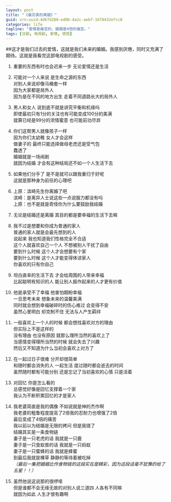 ```yaml
---
layout: post
title: "《最完美的离婚》"
guid: urn:uuid:4d67d280-ed0b-4a2c-aebf-16f8432efcc0
categories: life
tagline: "爱情是痛苦的，婚姻是4倍的痛苦。"
tags: [日剧, 电视剧, 爱情, 感悟]
---
```



##这才是我们过去的爱情，这就是我们未来的婚姻。我感到厌倦，同时又充满了期待。这就是我看完这部电视剧的感受。
 
1. 重要的东西有时也会迟来一步 无论爱情还是生活  
    
2. 可能对一个人来说 是生命之源的东西  
    对别人来说却像马桶套一样  
    因为大家都是局外人  
    因为是在不同的地方出生 走着不同道路长大的局外人  
    
3. 男人和女人 说到底不就是讲究平衡和机缘吗  
    即使最初只有1分的关注也有可能变成100分的美满  
    就算已经是99分的浓情蜜意 也可能前功尽弃  
    
4. 你们这帮男人就像孩子一样  
    因为你们太幼稚 女人才会这样  
    做妻子的 最终只能选择做母老虎还是受气包  
    蠢透了  
    婚姻就是一场闹剧  
    就因为结婚 才会有这种结局还不如一个人生活下去  
    
5. 如果他们分手了 是不是就可以跟我重归于好呢  
    这就是那种身为前任的心理吧  
    
6. 上原：滨崎先生你离婚了吧  
    滨崎：是离异人士说这些一点说服力都没有吗  
    上原：也不是就是奇怪你为什么要鼓励我结婚  
    
7. 无论是结婚还是离婚 其目的都是要幸福的生活下去嘛  
    
8. 我不过是想要和你成为普通的家人  
    普通的家人就是会最先想到的人  
    说起来 我也知道我们性格完全不合适  
    这个人就喜欢自己一个人 不想被别人干扰了自由  
    要到什么时候 这个人才会想要有个家  
    要到什么时候 这个人才能变得体谅家人  
    你喜欢的只有你自己  
    
9. 坦白直率的生活下去 才会给周围的人带来幸福  
    比起聪明有知识的人 能让别人振作起来的人才更有价值  
    
10. 他是承受不了幸福 他害怕期盼幸福  
    一旦思考未来 想象未来的温馨美满  
    同时就会想到幸福破碎时的伤心难过 会变得不安  
    虽然心里明白 却克制不住 无法与人产生羁绊  
    
11. 一般喜欢上一个人的时候 都会想找喜欢对方的理由  
    但实际上不是这样的  
    没有理由 也没有原因 就那么理所当然的喜欢上了  
    当感情变得理所当然的时候 就会失去了兴趣  
    然后又不知道为什么当初会喜欢上对方了  
    
12. 在一起过日子很难 分开却很简单  
    和随时都会消失的人 一起生活 度过随时都会逝去的时间  
    虽然随时都有可能分别 还是忘记了当初喜欢的心情 只是活着  
    
13. 对回忆 你是怎么看的  
    总感觉好像是回忆支撑着一个家  
    我认为不断积累回忆的才是家人  
    
14. 我老婆简直是我的偶像 不如说就是神的杰作啊  
    我老婆的粗鲁程度提高了2倍我的忍耐力也增强了2倍  
    最后变成了4倍的痛苦  
    我以前以为结婚是无限的拷问 但是我错了  
    结婚其实是一条食物链  
    妻子是一只老虎的话 我就是一只鹿  
    妻子是一只食蚁兽的话 我就是一只蚂蚁  
    妻子是一只蜜蜂的话 我就是蜂蜜  
    到最后我就是棵草 静静的等待着被吃掉  
    *（最后一集把婚姻比作食物链的这段实在是精彩，因为这段话毫不犹豫的给了五星！！）* 
15. 虽然他说这说那的很啰嗦  
    但是谁都不会无缘无故的对别人说三道四
人各有不同嘛  
就因为如此 人生才很有趣啊
